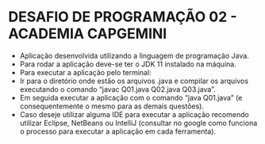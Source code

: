 # DESAFIO DE PROGRAMAÇÃO 02 - ACADEMIA CAPGEMINI

- Aplicação desenvolvida utilizando a linguagem de programação Java.
- Para rodar a aplicação deve-se ter o JDK 11 instalado na máquina.
- Para executar a aplicação pelo terminal:
- Ir para o diretório onde estão os arquivos .java e compilar os arquivos executando o comando “javac Q01.java Q02.java Q03.java”.
- Em seguida executar a aplicação com o comando “java Q01.java” (e consequentemente o mesmo para as demais questões).
- Caso deseje utilizar alguma IDE para executar a aplicação recomendo utilizar Eclipse, NetBeans ou IntelliJ (consultar no google como funciona o processo para executar a aplicação em cada ferramenta).